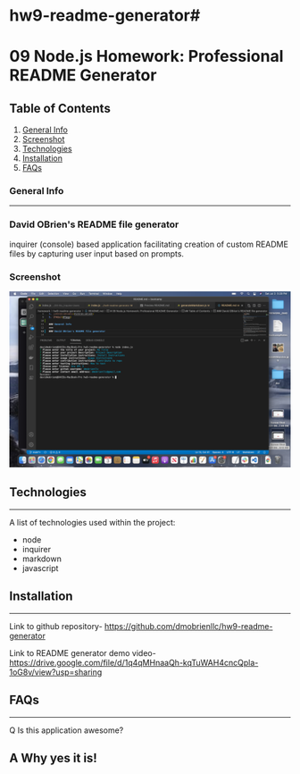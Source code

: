 # hw9-readme-generator# 
# 09 Node.js Homework: Professional README Generator

## Table of Contents
1. [General Info](#general-info)
2. [Screenshot](#screenshot)
3. [Technologies](#technologies)
4. [Installation](#installation)
5. [FAQs](#faqs)

### General Info
***
### David OBrien's README file generator

inquirer (console) based application facilitating creation of custom
README files by capturing user input based on prompts.

### Screenshot
![Image text](./finished-screenshot.png)

## Technologies
***
A list of technologies used within the project:
  * node
  * inquirer
  * markdown
  * javascript

## Installation
***

Link to github repository- https://github.com/dmobrienllc/hw9-readme-generator

Link to README generator demo video- https://drive.google.com/file/d/1q4qMHnaaQh-kqTuWAH4cncQpla-1oG8v/view?usp=sharing


## FAQs
***

Q Is this application awesome?

A Why yes it is!
---
